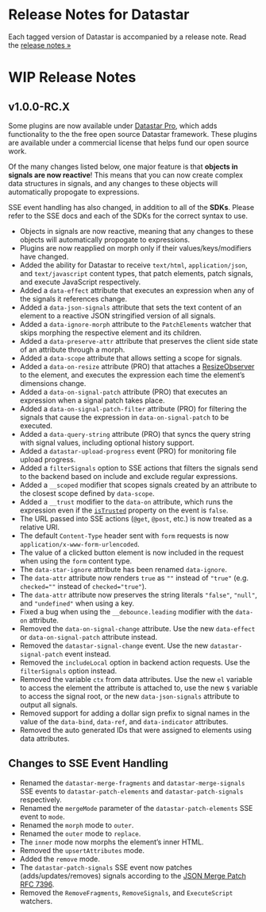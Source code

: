 # Release Notes for Datastar

Each tagged version of Datastar is accompanied by a release note. Read the [release notes »](https://github.com/starfederation/datastar/releases)

# WIP Release Notes

## v1.0.0-RC.X

Some plugins are now available under [Datastar Pro](https://data-star.dev/reference/datastar_pro), which adds functionality to the the free open source Datastar framework. These plugins are available under a commercial license that helps fund our open source work.

Of the many changes listed below, one major feature is that **objects in signals are now reactive**! This means that you can now create complex data structures in signals, and any changes to these objects will automatically propogate to expressions.

SSE event handling has also changed, in addition to all of the **SDKs**. Please refer to the SSE docs and each of the SDKs for the correct syntax to use.

- Objects in signals are now reactive, meaning that any changes to these objects will automatically propogate to expressions.
- Plugins are now reapplied on morph only if their values/keys/modifiers have changed.
- Added the ability for Datastar to receive `text/html`, `application/json`, and `text/javascript` content types, that patch elements, patch signals, and execute JavaScript respectively.
- Added a `data-effect` attribute that executes an expression when any of the signals it references change.
- Added a `data-json-signals` attribute that sets the text content of an element to a reactive JSON stringified version of all signals.
- Added a `data-ignore-morph` attribute to the `PatchElements` watcher that skips morphing the respective element and its children.
- Added a `data-preserve-attr` attribute that preserves the client side state of an attribute through a morph.
- Added a `data-scope` attribute that allows setting a scope for signals.
- Added a `data-on-resize` attribute (PRO) that attaches a [ResizeObserver](https://developer.mozilla.org/en-US/docs/Web/API/ResizeObserver) to the element, and executes the expression each time the element’s dimensions change.
- Added a `data-on-signal-patch` attribute (PRO) that executes an expression when a signal patch takes place.
- Added a `data-on-signal-patch-filter` attribute (PRO) for filtering the signals that cause the expression in `data-on-signal-patch` to be executed.
- Added a `data-query-string` attribute (PRO) that syncs the query string with signal values, including optional history support.
- Added a `datastar-upload-progress` event (PRO) for monitoring file upload progress.
- Added a `filterSignals` option to SSE actions that filters the signals send to the backend based on include and exclude regular expressions.
- Added a `__scoped` modifier that scopes signals created by an attribute to the closest scope defined by `data-scope`.
- Added a `__trust` modifier to the `data-on` attribute, which runs the expression even if the [`isTrusted`](https://developer.mozilla.org/en-US/docs/Web/API/Event/isTrusted) property on the event is `false`.
- The URL passed into SSE actions (`@get`, `@post`, etc.) is now treated as a relative URI.
- The default `Content-Type` header sent with `form` requests is now `application/x-www-form-urlencoded`.
- The value of a clicked button element is now included in the request when using the `form` content type.
- The `data-star-ignore` attribute has been renamed `data-ignore`.
- The `data-attr` attribute now renders `true` as `""` instead of `"true"` (e.g. `checked=""` instead of `checked="true"`).
- The `data-attr` attribute now preserves the string literals `"false"`, `"null"`, and `"undefined"` when using a key.
- Fixed a bug when using the `__debounce.leading` modifier with the `data-on` attribute.
- Removed the `data-on-signal-change` attribute. Use the new `data-effect` or `data-on-signal-patch` attribute instead.
- Removed the `datastar-signal-change` event. Use the new `datastar-signal-patch` event instead.
- Removed the `includeLocal` option in backend action requests. Use the `filterSignals` option instead.
- Removed the variable `ctx` from data attributes. Use the new `el` variable to access the element the attribute is attached to, use the new `$` variable to access the signal root, or the new `data-json-signals` attribute to output all signals.
- Removed support for adding a dollar sign prefix to signal names in the value of the `data-bind`, `data-ref`, and `data-indicator` attributes.
- Removed the auto generated IDs that were assigned to elements using data attributes.

## Changes to SSE Event Handling

- Renamed the `datastar-merge-fragments` and `datastar-merge-signals` SSE events to `datastar-patch-elements` and `datastar-patch-signals` respectively.
- Renamed the `mergeMode` parameter of the `datastar-patch-elements` SSE event to `mode`.
- Renamed the `morph` mode to `outer`.
- Renamed the `outer` mode to `replace`.
- The `inner` mode now morphs the element’s inner HTML.
- Removed the `upsertAttributes` mode.
- Added the `remove` mode.
- The `datastar-patch-signals` SSE event now patches (adds/updates/removes) signals according to the <a href="https://datatracker.ietf.org/doc/rfc7396/" target="_blank" rel="noopener noreferrer">JSON Merge Patch RFC 7396</a>.
- Removed the `RemoveFragments`, `RemoveSignals`, and `ExecuteScript` watchers.